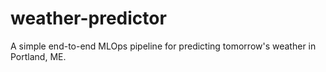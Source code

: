 # weather-predictor
A simple end-to-end MLOps pipeline for predicting tomorrow's weather in Portland, ME.
